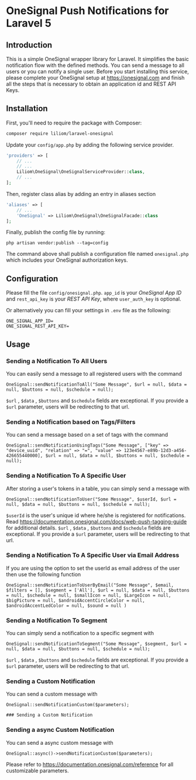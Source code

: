 #  OneSignal Push Notifications for Laravel 5

## Introduction

This is a simple OneSignal wrapper library for Laravel. It simplifies the basic notification flow with the defined methods. You can send a message to all users or you can notify a single user. 
Before you start installing this service, please complete your OneSignal setup at https://onesignal.com and finish all the steps that is necessary to obtain an application id and REST API Keys.


## Installation

First, you'll need to require the package with Composer:

```sh
composer require liliom/laravel-onesignal
```


Update your `config/app.php` by adding the following service provider.

```php
'providers' => [
	// ...
	// ...
	Liliom\OneSignal\OneSignalServiceProvider::class,
	// ...
];
```


Then, register class alias by adding an entry in aliases section

```php
'aliases' => [
	// ...
	'OneSignal' => Liliom\OneSignal\OneSignalFacade::class
];
```


Finally, publish the config file by running:

```
php artisan vendor:publish --tag=config
``` 
 
The command above shall publish a configuration file named `onesignal.php` which includes your OneSignal authorization keys.


## Configuration

Please fill the file `config/onesignal.php`.
`app_id` is your *OneSignal App ID* and `rest_api_key` is your *REST API Key*, where `user_auth_key` is optional.
 
Or alternatively you can fill your settings in `.env` file as the following:
```
ONE_SIGNAL_APP_ID=
ONE_SIGNAL_REST_API_KEY=
```

## Usage

### Sending a Notification To All Users

You can easily send a message to all registered users with the command

    OneSignal::sendNotificationToAll("Some Message", $url = null, $data = null, $buttons = null, $schedule = null);
    
`$url` , `$data` , `$buttons` and `$schedule` fields are exceptional. If you provide a `$url` parameter, users will be redirecting to that url.
    

### Sending a Notification based on Tags/Filters

You can send a message based on a set of tags with the command

    OneSignal::sendNotificationUsingTags("Some Message", ["key" => "device_uuid", "relation" => "=", "value" => 123e4567-e89b-12d3-a456-426655440000], $url = null, $data = null, $buttons = null, $schedule = null);


### Sending a Notification To A Specific User

After storing a user's tokens in a table, you can simply send a message with

    OneSignal::sendNotificationToUser("Some Message", $userId, $url = null, $data = null, $buttons = null, $schedule = null);
    
`$userId` is the user's unique id where he/she is registered for notifications. Read https://documentation.onesignal.com/docs/web-push-tagging-guide for additional details.
`$url` , `$data` , `$buttons` and `$schedule` fields are exceptional. If you provide a `$url` parameter, users will be redirecting to that url.

### Sending a Notification To A Specific User via Email Address

If you are using the option to set the userId as email address of the user then use the following function

    OneSignal::sendNotificationToUserByEmail("Some Message", $email, $filters = [], $segment = ['All'], $url = null, $data = null, $buttons = null, $schedule = null, $smallIcon = null, $LargeIcon = null, $bigPicture = null, $androidAccentCircleColor = null, $androidAccentLedColor = null, $sound = null )


### Sending a Notification To Segment

You can simply send a notification to a specific segment with

    OneSignal::sendNotificationToSegment("Some Message", $segment, $url = null, $data = null, $buttons = null, $schedule = null);
    
`$url` , `$data` , `$buttons` and `$schedule` fields are exceptional. If you provide a `$url` parameter, users will be redirecting to that url.

### Sending a Custom Notification

You can send a custom message with 

    OneSignal::sendNotificationCustom($parameters);
    
    ### Sending a Custom Notification
### Sending a async Custom Notification
You can send a async custom message with 

    OneSignal::async()->sendNotificationCustom($parameters);
    
Please refer to https://documentation.onesignal.com/reference for all customizable parameters.

